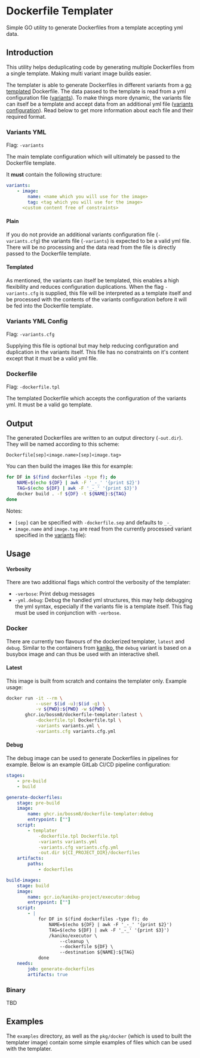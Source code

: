 # Dockerfile Templater

Simple GO utility to generate Dockerfiles from a template accepting yml data.

## Introduction

This utility helps deduplicating code by generating multiple Dockerfiles 
from a single template. Making multi variant image builds easier.

The templater is able to generate Dockerfiles in different variants from a 
[go templated](https://pkg.go.dev/text/template) Dockerfile. The data passed
to the template is read from a yml configuration file ([variants](#variants-yml)). To
make things more dynamic, the variants file can itself be a template and 
accept data from an additional yml file ([variants configuration](#variants-yml-config)). 
Read below to get more information about each file and their required format.

### Variants YML

Flag: `-variants`

The main template configuration which will ultimately be passed to the Dockerfile
template.

It **must** contain the following structure:

```yaml
variants:
    - image:
        name: <name which you will use for the image>
        tag: <tag which you will use for the image>
      <custom content free of constraints>
```

#### Plain

If you do not provide an additional variants configuration file (`-variants.cfg`)
the variants file (`-variants`) is expected to be a valid yml file. There will
be no processing and the data read from the file is directly passed to the
Dockerfile template.

#### Templated

As mentioned, the variants can itself be templated, this enables a high flexibility
and reduces configuration duplications. When the flag `-variants.cfg` is supplied,
this file will be interpreted as a template itself and be processed with the
contents of the variants configuration before it will be fed into the Dockerfile
template.

### Variants YML Config

Flag: `-variants.cfg`

Supplying this file is optional but may help reducing configuration and duplication
in the variants itself. This file has no constraints on it's content except that
it must be a valid yml file.

### Dockerfile

Flag: `-dockerfile.tpl`

The templated Dockerfile which accepts the configuration of the variants yml. It
must be a valid go template.

## Output

The generated Dockerfiles are written to an output directory (`-out.dir`).
They will be named according to this scheme:

`Dockerfile[sep]<image.name>[sep]<image.tag>`

You can then build the images like this for example:

```bash
for DF in $(find dockerfiles -type f); do
    NAME=$(echo ${DF} | awk -F '_-_' '{print $2}')
    TAG=$(echo ${DF} | awk -F '_-_' '{print $3}')
    docker build . -f ${DF} -t ${NAME}:${TAG}
done
```

Notes:
- `[sep]` can be specified with `-dockerfile.sep` and defaults to `_-_`
- `image.name` and `image.tag` are read from the currently processed variant 
  specified in the [variants](#variants-yml) file):

## Usage

#### Verbosity

There are two additional flags which control the verbosity of the templater:

- `-verbose`: Print debug messages
- `-yml.debug`: Debug the handled yml structures, this may help debugging the
                yml syntax, especially if the variants file is a template itself.
                This flag must be used in conjunction with `-verbose`.

### Docker

There are currently two flavours of the dockerized templater, `latest` and `debug`.
Similar to the containers from [kaniko](https://github.com/GoogleContainerTools/kaniko),
the `debug` variant is based on a busybox image and can thus be used with an interactive
shell.

#### Latest

This image is built from scratch and contains the templater only. 
Example usage:

```bash
docker run -it --rm \
           --user $(id -u):$(id -g) \
           -v ${PWD}:${PWD} -w ${PWD} \
       ghcr.io/bossm8/dockerfile-templater:latest \
           -dockerfile.tpl Dockerfile.tpl \
           -variants variants.yml \
           -variants.cfg variants.cfg.yml
```

#### Debug

The debug image can be used to generate Dockerfiles in pipelines for example.
Below is an example GitLab CI/CD pipeline configuration:

```yaml
stages:
    - pre-build
    - build

generate-dockerfiles:
    stage: pre-build
    image: 
        name: ghcr.io/bossm8/dockerfile-templater:debug
        entrypoint: [""]
    script:
        - templater
            -dockerfile.tpl Dockerfile.tpl
            -variants variants.yml
            -variants.cfg variants.cfg.yml
            -out.dir ${CI_PROJECT_DIR}/dockerfiles
    artifacts:
        paths:
            - dockerfiles

build-images:
    stage: build
    image: 
        name: gcr.io/kaniko-project/executor:debug
        entrypoint: [""]
    script:
        - |
            for DF in $(find dockerfiles -type f); do
                NAME=$(echo ${DF} | awk -F '_-_' '{print $2}')
                TAG=$(echo ${DF} | awk -F '_-_' '{print $3}')
                /kaniko/executor \
                    --cleanup \
                    --dockerfile ${DF} \
                    --destination ${NAME}:${TAG}
            done
    needs:
        job: generate-dockerfiles
        artifacts: true
```

### Binary

TBD

## Examples

The `examples` directory, as well as the `pkg/docker` (which is used to built
the templater image) contain some simple examples of files which can be used
with the templater.